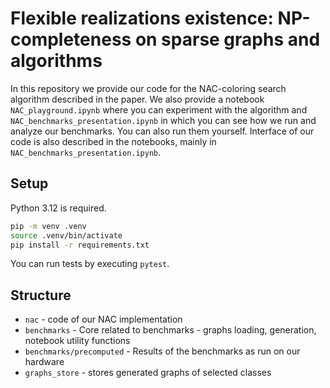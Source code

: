 # Flexible realizations existence: NP-completeness on sparse graphs and algorithms

In this repository we provide our code for the NAC-coloring search algorithm
described in the paper. We also provide a notebook `NAC_playground.ipynb` where
you can experiment with the algorithm and `NAC_benchmarks_presentation.ipynb`
in which you can see how we run and analyze our benchmarks. You can also run them yourself.
Interface of our code is also described in the notebooks, mainly in `NAC_benchmarks_presentation.ipynb`.

## Setup

Python 3.12 is required.
```bash
pip -m venv .venv
source .venv/bin/activate
pip install -r requirements.txt
```

You can run tests by executing `pytest`.

## Structure
- `nac` - code of our NAC implementation
- `benchmarks` - Core related to benchmarks - graphs loading, generation, notebook utility functions
- `benchmarks/precomputed` - Results of the benchmarks as run on our hardware
- `graphs_store` - stores generated graphs of selected classes

